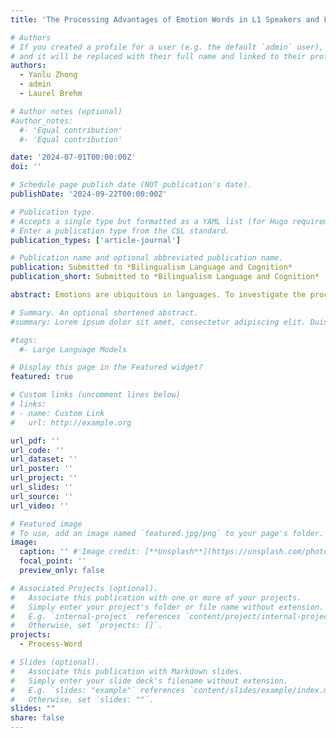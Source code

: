 ```yaml
---
title: 'The Processing Advantages of Emotion Words in L1 Speakers and L2 Speakers: A Meta-Analysis'

# Authors
# If you created a profile for a user (e.g. the default `admin` user), write the username (folder name) here
# and it will be replaced with their full name and linked to their profile.
authors:
  - Yanlu Zhong
  - admin
  - Laurel Brehm

# Author notes (optional)
#author_notes:
  #- 'Equal contribution'
  #- 'Equal contribution'

date: '2024-07-01T00:00:00Z'
doi: ''

# Schedule page publish date (NOT publication's date).
publishDate: '2024-09-22T00:00:00Z'

# Publication type.
# Accepts a single type but formatted as a YAML list (for Hugo requirements).
# Enter a publication type from the CSL standard.
publication_types: ['article-journal']

# Publication name and optional abbreviated publication name.
publication: Submitted to *Bilingualism Language and Cognition*
publication_short: Submitted to *Bilingualism Language and Cognition*

abstract: Emotions are ubiquitous in languages. To investigate the processing advantages of negative and positive words over neutral words in L1 and L2 speakers, this meta-analysis synthesized 87 studies (383 effect sizes). We investigated how processing advantages were moderated by other emotional properties (arousal, emotion word type), linguistic information (concreteness, frequency, word length, orthographic and phonological neighborhood sizes), and task type. Our results showed a small to medium processing advantage for positive words in L1 speakers. Additionally, the processing disadvantage of emotion-label words compared to emotion-laden words was greater for negative words than positive ones in L2 speakers. Furthermore, L2 speakers’ processing of positive words was more sensitive to the inhibitory effects of arousal and length than negative words. Task type was also found to play an important role in L1 speakers’ emotion word processing. Overall, our findings lend support to theoretical frameworks in language acquisition, processing, and cognition.

# Summary. An optional shortened abstract.
#summary: Lorem ipsum dolor sit amet, consectetur adipiscing elit. Duis posuere tellus ac convallis placerat. Proin tincidunt magna sed ex sollicitudin condimentum.

#tags:
  #- Large Language Models

# Display this page in the Featured widget?
featured: true

# Custom links (uncomment lines below)
# links:
# - name: Custom Link
#   url: http://example.org

url_pdf: ''
url_code: ''
url_dataset: ''
url_poster: ''
url_project: ''
url_slides: ''
url_source: ''
url_video: ''

# Featured image
# To use, add an image named `featured.jpg/png` to your page's folder.
image:
  caption: '' #'Image credit: [**Unsplash**](https://unsplash.com/photos/pLCdAaMFLTE)'
  focal_point: ''
  preview_only: false

# Associated Projects (optional).
#   Associate this publication with one or more of your projects.
#   Simply enter your project's folder or file name without extension.
#   E.g. `internal-project` references `content/project/internal-project/index.md`.
#   Otherwise, set `projects: []`.
projects:
  - Process-Word

# Slides (optional).
#   Associate this publication with Markdown slides.
#   Simply enter your slide deck's filename without extension.
#   E.g. `slides: "example"` references `content/slides/example/index.md`.
#   Otherwise, set `slides: ""`.
slides: ""
share: false
---
```

